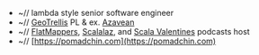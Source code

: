 * ~// lambda style senior software engineer
* ~// [GeoTrellis](https://github.com/locationtech/geotrellis) PL & ex. [Azavean](https://github.com/azavea)
* ~// [FlatMappers](https://flatmappers.com/), [Scalalaz](https://scalalaz.ru/), and [Scala Valentines](https://scala.love/) podcasts host
* ~// [https://pomadchin.com](https://pomadchin.com)
